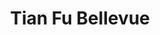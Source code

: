 ---
layout: place
title: "Tian Fu Bellevue"
permalink: /washington/bellevue/tian-fu-bellevue.html
stateAbbr: WA
stateName: Washington
cityName: Bellevue
seo:
  name: "Tian Fu Bellevue"
  type: Restaurant
  links: null
description: "Looking for sushi in Bellevue, Washington? Check out Tian Fu Bellevue for a delightful Japanese dining experience. Enjoy a variety of sushi and other dishes ..."
place_id: ChIJL08JSMJvkFQRuLmko_ShQos
photos:
  - name: >-
      places/ChIJL08JSMJvkFQRuLmko_ShQos/photos/AeeoHcKrGDMpOASEbgztrg_U9v5rnH7zqJob-NqGVolTjb1_Ab-d62RQM1g93QFPB4QjV2qNV4p8QRpk4vcTh5J-oe-GY4T9pGpjFpIZtxWMrk_2an3CD11Qd8iv4Pbnmz8_afcu3YgZEnzxjhRwGyYV0DPqG1fve1GakJzflc8RfzTg8aH8gxGiVJ6el-G-phkv35h6AbaLr3qxw_NIedlMA53i3HBrqZstbglMRP3qXJZwd6csFAfwV1rH3oN5CVO8hemFlVfiQRCukY6dsm9IUK09h8Vfv2o1UQIQwKFz8U-_6_jE1QK582_rR7n2bc0PIUnV2hnNhvznOBHaHVDBHAGXilel-dvxXT4soLIcDfKPLM9HjlYdUEUY0VyvYa1KJ4iqyd1lYr9WDS1a4OEvS-8IUF7OqvpzKq2GswHRtl_jyq0z
    widthPx: 4032
    heightPx: 3024
    authorAttributions:
      - displayName: Jason Chiang
        uri: https://maps.google.com/maps/contrib/101147593414855440803
        photoUri: >-
          https://lh3.googleusercontent.com/a-/ALV-UjUQAn8wqEcPJ7ZGVPS0wRoMxlZq3idLan0l0P5T7iF507lvu4cBSw=s100-p-k-no-mo
    flagContentUri: >-
      https://www.google.com/local/imagery/report/?cb_client=maps_api_places.places_api&image_key=!1e10!2sCIHM0ogKEICAgIC7t8uFrgE&hl=en-US
    googleMapsUri: >-
      https://www.google.com/maps/place//data=!3m4!1e2!3m2!1sCIHM0ogKEICAgIC7t8uFrgE!2e10!4m2!3m1!1s0x54906fc248094f2f:0x8b42a1f4a3a4b9b8
  - name: >-
      places/ChIJL08JSMJvkFQRuLmko_ShQos/photos/AeeoHcKPbKalBFs7V_YYyP6sGJwPbhCScdPqjbD6jZ0Yiu6skVeBAQsg1P-dFdHd2g9xEV5Ev4pDO99eYOWRYpSc1xQxMmB2CQ3_gAnmAwefG1i9BHZlCCfNMWtMrxs1Q60WkCX_t2wDNJrSK4xkmExY9bn6_Jl1YQzG3z2HXIoGwbsG38T_IAtEruA_de_3hbyyaF8H9RdOtNhW9FBZyeA_xSdWchPIuOB56gQRgbfKn1NG8jhjTDk2-9bUY3lEADfoN5fEKSeXDb4puItb6kERQ202ETDHq3L4eZrds5seq8nOww
    widthPx: 628
    heightPx: 538
    authorAttributions:
      - displayName: Tian Fu Bellevue
        uri: https://maps.google.com/maps/contrib/114435015669781925431
        photoUri: >-
          https://lh3.googleusercontent.com/a/ACg8ocI2U5Irbr0x-BODt2ERVZLomGF_A-CfrdLV2m5gHpGU8VVx6Q=s100-p-k-no-mo
    flagContentUri: >-
      https://www.google.com/local/imagery/report/?cb_client=maps_api_places.places_api&image_key=!1e10!2sAF1QipPGtLigefM4GdNPKE6W0QpM-EKssA6gYzjhKB1A&hl=en-US
    googleMapsUri: >-
      https://www.google.com/maps/place//data=!3m4!1e2!3m2!1sAF1QipPGtLigefM4GdNPKE6W0QpM-EKssA6gYzjhKB1A!2e10!4m2!3m1!1s0x54906fc248094f2f:0x8b42a1f4a3a4b9b8
  - name: >-
      places/ChIJL08JSMJvkFQRuLmko_ShQos/photos/AeeoHcKdJWyHzgfwoy2YsijmkvTOGBv67Zqq6BBGyESnu7A2Kpr1-k50WNtrJF6aJFqg0mGHSr0nNaXpaHjblbqG0yq5dehClhH-pwwFjXBn7FMg-bJ_KRhPVbbiZgcGV7inQW9qIcnv8Te0mQ9liThjGteMjxXdBW1eFsq_DROeUnlkyxqFbttRRtX0g7fsHOUCKwzYhAJ-0xbk9h0pyUhrON_g7HS7jooWYqJA8ENzGO1l2D42zWiSctyoJDkbNpBCa5LmsZKNbKms7CmUWAe1gpLWVmXJS9zybyK1_s0TQZR3XwoHiD5iV5Ccl6CH2u73_AS1iTprHbGhUSXrYLRZnnAV_DWtwUdsOraqIRIszSE0ROWnblIe7gbp6qMHumOf1hKn8EdVlLieJ0Hj2Eme8Pn7RJYEZZWzEFTEbbuB1Zh2XzVh
    widthPx: 3072
    heightPx: 4080
    authorAttributions:
      - displayName: L
        uri: https://maps.google.com/maps/contrib/116483392441518009681
        photoUri: >-
          https://lh3.googleusercontent.com/a-/ALV-UjWB8RZ5WY3ptyfVlqHCBCcKVijpZkihUVc5xtj_98rRM1TqDOx2=s100-p-k-no-mo
    flagContentUri: >-
      https://www.google.com/local/imagery/report/?cb_client=maps_api_places.places_api&image_key=!1e10!2sCIHM0ogKEICAgICPpNDSzgE&hl=en-US
    googleMapsUri: >-
      https://www.google.com/maps/place//data=!3m4!1e2!3m2!1sCIHM0ogKEICAgICPpNDSzgE!2e10!4m2!3m1!1s0x54906fc248094f2f:0x8b42a1f4a3a4b9b8
  - name: >-
      places/ChIJL08JSMJvkFQRuLmko_ShQos/photos/AeeoHcLhTeCcZzjmOQC1V_Q8bSYZp6bOYq9HortxukxBtrjlBbljjEYzUkqCaN00cK-A5LpzmG6yXDuuPrnpGYfV-FTUJlc9FkAngfkttavIRqvl9VH1eOiF8UxHb6kFmHDHD8jxPpuueEYwFa61XA9vGuEU1mpQYvCxRGZwXdf2sKo8Vqx-HgNsDWzvIEjKiIDTsCAgDnJQAcH8st9wBvGDjNg1Uyq90VHOOlA1ppP6LzsDxTcUoKbw-gZLsmr5n4ko6csK67RnmNHtWT8dr73npoL87aXwB4s_3aoVTo1R4aClkw
    widthPx: 490
    heightPx: 387
    authorAttributions:
      - displayName: Tian Fu Bellevue
        uri: https://maps.google.com/maps/contrib/114435015669781925431
        photoUri: >-
          https://lh3.googleusercontent.com/a/ACg8ocI2U5Irbr0x-BODt2ERVZLomGF_A-CfrdLV2m5gHpGU8VVx6Q=s100-p-k-no-mo
    flagContentUri: >-
      https://www.google.com/local/imagery/report/?cb_client=maps_api_places.places_api&image_key=!1e10!2sAF1QipNs-m-vqxYKS1uyTlSn_tJQmn7z3zxCsNAyUpBb&hl=en-US
    googleMapsUri: >-
      https://www.google.com/maps/place//data=!3m4!1e2!3m2!1sAF1QipNs-m-vqxYKS1uyTlSn_tJQmn7z3zxCsNAyUpBb!2e10!4m2!3m1!1s0x54906fc248094f2f:0x8b42a1f4a3a4b9b8
  - name: >-
      places/ChIJL08JSMJvkFQRuLmko_ShQos/photos/AeeoHcKvpsh3afJfxVrhwKGTqWm2JoQqwwcPGeSL8lT3RZ0bRJ_Mbhk7-ilxy_yHDkYw_YHR_F8m4eio0ZDGwybLRiEaReZ8csQYSRcCklt1_fhjMe3uwH_DsmeTg_hL8AQFwktYypyStMGa57QjTo6Ksl4cKdHrCJSPk6nw09fSuHJ64oQzz92awoSMLkZO3EjOEtT63ArSobci_0AfgkVZ8HXKKfDdY9i5ugN7Jk6cNGim9pJ4H7oDFGbByIDP4FSAeFM5A7ZkMFEe-U_MnjYZPp4OV9A-h_Ix8V1CHDLlqNtN8jMX2Mn6k1H1Tk7QnZJr4oyC5PHn9s2GpGIxjA0pUQeKsYGZ22b9Qw0R_bLrYqUbUCEwJw_ehfAVB7sr6nQthMCQF305TqeuuZyhi_JM7r2Avpm1DQsYRRUOtWFpqTxEa4Ci
    widthPx: 4032
    heightPx: 3024
    authorAttributions:
      - displayName: Jason Chiang
        uri: https://maps.google.com/maps/contrib/101147593414855440803
        photoUri: >-
          https://lh3.googleusercontent.com/a-/ALV-UjUQAn8wqEcPJ7ZGVPS0wRoMxlZq3idLan0l0P5T7iF507lvu4cBSw=s100-p-k-no-mo
    flagContentUri: >-
      https://www.google.com/local/imagery/report/?cb_client=maps_api_places.places_api&image_key=!1e10!2sCIHM0ogKEICAgIC7t6vE8QE&hl=en-US
    googleMapsUri: >-
      https://www.google.com/maps/place//data=!3m4!1e2!3m2!1sCIHM0ogKEICAgIC7t6vE8QE!2e10!4m2!3m1!1s0x54906fc248094f2f:0x8b42a1f4a3a4b9b8
  - name: >-
      places/ChIJL08JSMJvkFQRuLmko_ShQos/photos/AeeoHcJ0RKwEjZ0m1OCJ2obXr-0ap9boLydWtGb9g26Hsk4cz1MK2NxWqlu45nUln1jGAPGSQm8MGP7-55MEmLgGmVbSPJ_8V5nkGptDy9PBbnYYbv-sv7BYsWTDZ5v-kobRZG-9rG1XOK3wvUzaGHOIQ0MzSK8eMOiZTGFaHl1BSPtuPguCUYcyZTxXCivFdfbdnN8LVPFVSBjp2vorH8zSdTczECoWZLsBWw_GtaonJPDEXUwE0hybBYrQ6WUAhjQjKAGgKIL_JEKbWSXg-n-yuUnKGJ-PJb6IbTGTaqU1HyACEWjrfGIh6pRBQa06dIx5Aa-MdsMGZvlssQM68-D_t1Pq1vzuNrQAceYpKalFT_ofxEKtjJslAuL5IGm0BMUBqhbWdRnSeG2V_Q15uKNZgH3hrDcxmPFu82O7zKSQY5-44A
    widthPx: 4032
    heightPx: 3024
    authorAttributions:
      - displayName: S
        uri: https://maps.google.com/maps/contrib/114528042936485034347
        photoUri: >-
          https://lh3.googleusercontent.com/a/ACg8ocKM51W7Z3ugiMzPnFTo85t5OJalu59jYdY1U8luCi9pOjLz5w=s100-p-k-no-mo
    flagContentUri: >-
      https://www.google.com/local/imagery/report/?cb_client=maps_api_places.places_api&image_key=!1e10!2sCIHM0ogKEICAgICJ_LjAXQ&hl=en-US
    googleMapsUri: >-
      https://www.google.com/maps/place//data=!3m4!1e2!3m2!1sCIHM0ogKEICAgICJ_LjAXQ!2e10!4m2!3m1!1s0x54906fc248094f2f:0x8b42a1f4a3a4b9b8
  - name: >-
      places/ChIJL08JSMJvkFQRuLmko_ShQos/photos/AeeoHcLwUoF7CqoTg2m8Bb5q3vgRb3CSEFc2huC57dSi5l1NfvQe22BJwGiskVD9SUnQtivCMaj2DE2il1pMavxuaDT77PM4Z35zqhPm1ZnZ50_rbQXMgnZXgDUa_b-PEvy5GcteVKOYLTNF2M9YShN3mpS8FtRnYedC1v6SeoPF3hI7NNS4wPFBgWcy9qbOWjBNGGnR9l_M7LOmNHX5jZDRYLHC-iQo_fQyEQDUwlb9tHLgRC5MegVZ7FZfB8aUAG8aReEr4SQSezukuE0mfs9xIta2VJ9bWF5nnfomCsL1STwEDC3p_zpR3Wv2KHidIsIuo-iXT2KbpvGIm0OGhYz6VmPTZOnMNpPND1vKqPN0kot1uYDExw9HhmwcKBq8fkbzwl9RT2pTMpy1Qx4ubjYe-dZP7QLQqn7fZAnYTW_yF73m0UR-
    widthPx: 3268
    heightPx: 2268
    authorAttributions:
      - displayName: Bo Wagner
        uri: https://maps.google.com/maps/contrib/118325097789436047813
        photoUri: >-
          https://lh3.googleusercontent.com/a/ACg8ocJR8yy2OUDmcIF43g_m0zFQJPKq3uyjMKzIHTVOPVF43sVm1A=s100-p-k-no-mo
    flagContentUri: >-
      https://www.google.com/local/imagery/report/?cb_client=maps_api_places.places_api&image_key=!1e10!2sCIHM0ogKEICAgIC_qrS10AE&hl=en-US
    googleMapsUri: >-
      https://www.google.com/maps/place//data=!3m4!1e2!3m2!1sCIHM0ogKEICAgIC_qrS10AE!2e10!4m2!3m1!1s0x54906fc248094f2f:0x8b42a1f4a3a4b9b8
  - name: >-
      places/ChIJL08JSMJvkFQRuLmko_ShQos/photos/AeeoHcIAAmqtaJ2wfVk0rRxOcr2zwNbFzrANU7kwIEIsqES65x8W3ni7c1Pu8kPpugQnK_p28947EdLsEHxquGJ0o1dWzZJHbVz_umRDlFw1u3SenV2kkduQG_IgXVpVtxPcXNvrD7X5U0AYQYHv9cexerK3VuUhZot6Kxi-y9o-lORAIusI9nkALwyXvY9ETwmqc2Oi01wqnBH5l0tZg5Lb9hsNyOOQMIgqqGdauAb5jrSR-sWM_tk37iUmL4bXblpiH8dj9tQkhFNkphFwpfCtr5W10l2XHbWOMkbEzASXxFCCxGNByUqXn2EMDuPMcJJP1JOv_jKkgKR46wkZxUy7QbKQZr212JOKSriJ3ADABD_WkvO01xb5dNtrdUdRUaaDtNUXZfCaxJhIsKdoFdUFvKlg6eoI_WSFlsA6qyhucwD5qTgo
    widthPx: 4000
    heightPx: 3000
    authorAttributions:
      - displayName: Eric Li
        uri: https://maps.google.com/maps/contrib/101207978452655459796
        photoUri: >-
          https://lh3.googleusercontent.com/a-/ALV-UjUFvXiSMwNUWuHqgwPwOMzKut6U82NdETYCTKe0OaN_JhE53jFL=s100-p-k-no-mo
    flagContentUri: >-
      https://www.google.com/local/imagery/report/?cb_client=maps_api_places.places_api&image_key=!1e10!2sCIHM0ogKEICAgICb4c3P9wE&hl=en-US
    googleMapsUri: >-
      https://www.google.com/maps/place//data=!3m4!1e2!3m2!1sCIHM0ogKEICAgICb4c3P9wE!2e10!4m2!3m1!1s0x54906fc248094f2f:0x8b42a1f4a3a4b9b8
  - name: >-
      places/ChIJL08JSMJvkFQRuLmko_ShQos/photos/AeeoHcKcVrYWZ2G1SgcO9INMd9xwk1dJ_IfBe90w33pEraXkQFHejDsZ4YbTPa1WS8SxIadv74QaSk3cOYJMzGncB53YYLzX-GQ3m0eVwNaMfAnlmdIKT2RsfML9Lx8K7aSLEq5tJEacSC2kvHeT4QH19B-8RmSdpiqkVVYANH1NIv7JbUam5bbrUbRHgUjFUKny0nnlfZ13DOKOQJ4NP6xb_NJQTMGcfd41AkAWJwjqhEvP3qwUva9THDutS1VxrI03YhcBfCu9s5zkfm9EYVXX6hog3f_Wk0ITYmWOCGw2AI-ul6itLw3tgaEbNjDwAmBrLsF3VcodNFtCvRvWnDjpLfM1OEYwOg2QZ-FSLX_BCtZqpMIKNK8pzm2qzPofK_vldGdGWF4Mtdj4YuLwH1a32HZgmgk7XCl8HXiRw1-g9kk
    widthPx: 4032
    heightPx: 3024
    authorAttributions:
      - displayName: Ning
        uri: https://maps.google.com/maps/contrib/101731022926229954414
        photoUri: >-
          https://lh3.googleusercontent.com/a-/ALV-UjWpl-eEg4qIj9L-tL4_DB48tmPZSOeeilWqdNGaM87nIwgHwQBw=s100-p-k-no-mo
    flagContentUri: >-
      https://www.google.com/local/imagery/report/?cb_client=maps_api_places.places_api&image_key=!1e10!2sCIHM0ogKEICAgICx7uGkZQ&hl=en-US
    googleMapsUri: >-
      https://www.google.com/maps/place//data=!3m4!1e2!3m2!1sCIHM0ogKEICAgICx7uGkZQ!2e10!4m2!3m1!1s0x54906fc248094f2f:0x8b42a1f4a3a4b9b8
  - name: >-
      places/ChIJL08JSMJvkFQRuLmko_ShQos/photos/AeeoHcKEURHHt3fLMRbEWsnWqmGlFT4a7QUEm7giaB7ovryR0XKjqY1f0ijOlNHoR6EbAgvqtb-gJp0Rw8AORSipL1tlBytUqwB4FBeIRpaRhWQl5fN89eTHJS7ZnB0-f7iLEgmyjMMCcSRzx_p_MqQpO7jRKfL5QhK2ya5q1oXWdeXbZmJ4-dqY4ZATlymQkd5WTEyY-6HhmH7bZX_BbM8POD3gtJbdWgZA-QKKNVUgz27HCkNUGBw0mjZA4p_U04ra73qts6PAt9hQvof7-9Q9KdqUDW5bSh95FnGUKUBW-Zp0TZygsZs-che5-V0Sb35GBTmCj3qJzEYKPpQkZrD9llQWfOG7hPnMKksXbQJwZI_SRJKLqvI1xFPUQNN5cCkX-iZFRYqqQqBEyJHog8PMlUtdcKZtL3FbOoGxwd4xDBM
    widthPx: 2968
    heightPx: 2268
    authorAttributions:
      - displayName: Bo Wagner
        uri: https://maps.google.com/maps/contrib/118325097789436047813
        photoUri: >-
          https://lh3.googleusercontent.com/a/ACg8ocJR8yy2OUDmcIF43g_m0zFQJPKq3uyjMKzIHTVOPVF43sVm1A=s100-p-k-no-mo
    flagContentUri: >-
      https://www.google.com/local/imagery/report/?cb_client=maps_api_places.places_api&image_key=!1e10!2sCIHM0ogKEICAgIC_qrSZNg&hl=en-US
    googleMapsUri: >-
      https://www.google.com/maps/place//data=!3m4!1e2!3m2!1sCIHM0ogKEICAgIC_qrSZNg!2e10!4m2!3m1!1s0x54906fc248094f2f:0x8b42a1f4a3a4b9b8
address: 12816 SE 38th St Unit K, Bellevue, WA 98006, USA
street: 12816 SE 38th St Unit K
city: Bellevue
state: WA
zip: '98006'
country: USA
neighborhood: Factoria
latitude: '47.576436'
longitude: '-122.168328'
accessibility_options:
  wheelchairAccessibleParking: true
  wheelchairAccessibleEntrance: true
  wheelchairAccessibleRestroom: true
business_status: OPERATIONAL
name: Tian Fu Bellevue
google_maps_links:
  directionsUri: >-
    https://www.google.com/maps/dir//''/data=!4m7!4m6!1m1!4e2!1m2!1m1!1s0x54906fc248094f2f:0x8b42a1f4a3a4b9b8!3e0
  placeUri: https://maps.google.com/?cid=10034760991824460216
  writeAReviewUri: >-
    https://www.google.com/maps/place//data=!4m3!3m2!1s0x54906fc248094f2f:0x8b42a1f4a3a4b9b8!12e1
  reviewsUri: >-
    https://www.google.com/maps/place//data=!4m4!3m3!1s0x54906fc248094f2f:0x8b42a1f4a3a4b9b8!9m1!1b1
  photosUri: >-
    https://www.google.com/maps/place//data=!4m3!3m2!1s0x54906fc248094f2f:0x8b42a1f4a3a4b9b8!10e5
primary_type: Chinese Restaurant
opening_hours:
  regular: null
  current: null
secondary_opening_hours:
  regular:
    weekdayDescriptions: null
    type: null
  current:
    weekdayDescriptions: null
    type: null
phone: null
price_level: null
price_range: null
rating: null
rating_count: 0
website: null
reviews: null
parking_options: null
payment_options: null
allow_dogs: null
curbside_pickup: null
delivery: null
dine_in: null
good_for_children: null
good_for_groups: null
good_for_sports: null
live_music: null
menu_for_children: null
outdoor_seating: null
reservable: null
restroom: null
serves_beer: null
serves_breakfast: null
serves_brunch: null
serves_cocktails: null
serves_coffee: null
serves_dinner: null
serves_dessert: null
serves_lunch: null
serves_vegetarian_food: null
serves_wine: null
takeout: null
summary: null

---